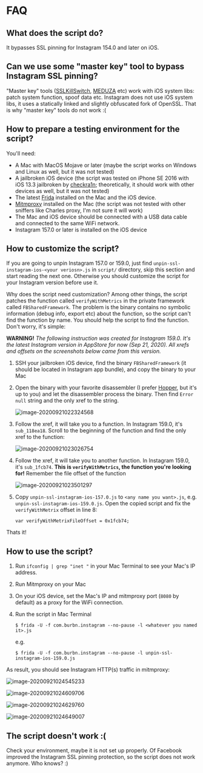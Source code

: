 # FAQ

## What does the script do?

It bypasses SSL pinning for Instagram 154.0 and later on iOS.

## Can we use some "master key" tool to bypass Instagram SSL pinning?

"Master key" tools ([SSLKillSwitch](https://github.com/nabla-c0d3/ssl-kill-switch2), [MEDUZA](https://github.com/kov4l3nko/MEDUZA) etc) work with iOS system libs: patch system function, spoof data etc. Instagram does not use iOS system libs, it uses a statically linked and slightly obfuscated fork of OpenSSL. That is why "master key" tools do not work :(

## How to prepare a testing environment for the script? 

You'll need:

* A Mac with MacOS Mojave or later (maybe the script works on Windows and Linux as well, but it was not tested)
* A jailbroken iOS device (the script was tested on iPhone SE 2016 with iOS 13.3 jailbroken by [checkra1n](https://checkra.in/); theoretically, it should work with other devices as well, but it was not tested)
* The latest [Frida](https://frida.re/) installed on the Mac and the iOS device.
* [Mitmproxy](https://mitmproxy.org/) installed on the Mac (the script was not tested with other sniffers like Charles proxy, I'm not sure it will work)
* The Mac and iOS device should be connected with a USB data cable and connected to the same WiFi network.
* Instagram 157.0 or later is installed on the iOS device

## How to customize the script?

If you are going to unpin Instagram 157.0 or 159.0, just find `unpin-ssl-instagram-ios-<your veriosn>.js` in `script/` directory, skip this section and start reading the next one. Otherwise you should customize the script for your Instagram version before use it.

Why does the script need customization? Among other things, the script patches the function called `verifyWithMetrics` in the private framework called `FBSharedFramework`. The problem is the binary contains no symbolic information (debug info, export etc) about the function, so the script can't find the function by name. You should help the script to find the function. Don't worry, it's simple:

**WARNING!** _The following instruction was created for Instagram 159.0. It's the latest Instagram version in AppStore for now (Sep 21, 2020). All xrefs and offsets on the screenshots below came from this version._

1. SSH your jailbroken iOS device, find the binary `FBSharedFramework` (it should be located in Instagram app bundle), and copy the binary to your Mac

2. Open the binary with your favorite disassembler (I prefer [Hopper](https://www.hopperapp.com/), but it's up to you) and let the disassembler process the binary. Then find `Error null` string and the only xref to the string.

    ![image-20200921022324568](image-20200921022324568.png)

3. Follow the xref, it will take you to a function. In Instagram 159.0, it's `sub_118ea18`. Scroll to the beginning of the function and find the only xref to the function:

    ![image-20200921023026754](image-20200921023026754.png)

4. Follow the xref, it will take you to another function. In Instagram 159.0, it's `sub_1fcb74`. **This is `verifyWithMetrics`, the function you're looking for!** Remember the file offset of the function

    ![image-20200921023501297](image-20200921023501297.png)

5. Copy `unpin-ssl-instagram-ios-157.0.js` to `<any name you want>.js`, e.g. `unpin-ssl-instagram-ios-159.0.js`. Open the copied script and fix the `verifyWithMetrix` offset in line 8:

    ```
    var verifyWithMetrixFileOffset = 0x1fcb74;
    ```

Thats it!

## How to use the script?

1. Run `ifconfig | grep "inet "` in your Mac Terminal to see your Mac's IP address.

2. Run Mitmproxy on your Mac

3. On your iOS device, set the Mac's IP and mitmproxy port (`8080` by default) as a proxy for the WiFi connection.

4. Run the script in Mac Terminal

    ```
    $ frida -U -f com.burbn.instagram --no-pause -l <whatever you named it>.js
    ```

    e.g.

    ```
    $ frida -U -f com.burbn.instagram --no-pause -l unpin-ssl-instagram-ios-159.0.js
    ```

As result, you should see Instagram HTTP(s) traffic in mitmproxy:

![image-20200921024545233](image-20200921024545233.png)

![image-20200921024609706](image-20200921024609706.png)

![image-20200921024629760](image-20200921024629760.png)

![image-20200921024649007](image-20200921024649007.png)

## The script doesn't work :(

Check your environment, maybe it is not set up properly. Of Facebook improved the Instagram SSL pinning protection, so the script does not work anymore. Who knows? :)
